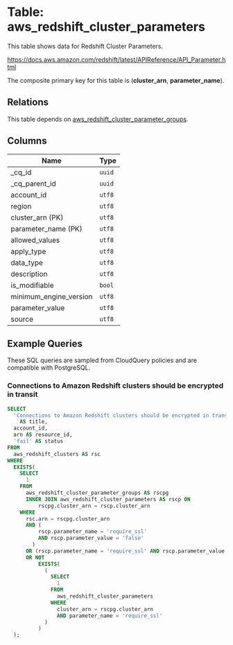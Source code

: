 # Table: aws_redshift_cluster_parameters

This table shows data for Redshift Cluster Parameters.

https://docs.aws.amazon.com/redshift/latest/APIReference/API_Parameter.html

The composite primary key for this table is (**cluster_arn**, **parameter_name**).

## Relations

This table depends on [aws_redshift_cluster_parameter_groups](aws_redshift_cluster_parameter_groups.md).

## Columns

| Name          | Type          |
| ------------- | ------------- |
|_cq_id|`uuid`|
|_cq_parent_id|`uuid`|
|account_id|`utf8`|
|region|`utf8`|
|cluster_arn (PK)|`utf8`|
|parameter_name (PK)|`utf8`|
|allowed_values|`utf8`|
|apply_type|`utf8`|
|data_type|`utf8`|
|description|`utf8`|
|is_modifiable|`bool`|
|minimum_engine_version|`utf8`|
|parameter_value|`utf8`|
|source|`utf8`|

## Example Queries

These SQL queries are sampled from CloudQuery policies and are compatible with PostgreSQL.

### Connections to Amazon Redshift clusters should be encrypted in transit

```sql
SELECT
  'Connections to Amazon Redshift clusters should be encrypted in transit'
    AS title,
  account_id,
  arn AS resource_id,
  'fail' AS status
FROM
  aws_redshift_clusters AS rsc
WHERE
  EXISTS(
    SELECT
      1
    FROM
      aws_redshift_cluster_parameter_groups AS rscpg
      INNER JOIN aws_redshift_cluster_parameters AS rscp ON
          rscpg.cluster_arn = rscp.cluster_arn
    WHERE
      rsc.arn = rscpg.cluster_arn
      AND (
          rscp.parameter_name = 'require_ssl'
          AND rscp.parameter_value = 'false'
        )
      OR (rscp.parameter_name = 'require_ssl' AND rscp.parameter_value IS NULL)
      OR NOT
          EXISTS(
            (
              SELECT
                1
              FROM
                aws_redshift_cluster_parameters
              WHERE
                cluster_arn = rscpg.cluster_arn
                AND parameter_name = 'require_ssl'
            )
          )
  );
```


